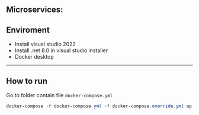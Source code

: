 ## Microservices:

## Enviroment
* Install visual studio 2022
* Install .net 8.0 in visual studio installer
* Docker desktop
---
## How to run
Go to folder contain file `docker-compose.yml`
```Powershell
docker-compose -f docker-compose.yml -f docker-compose.override.yml up -d --remove-orphans

